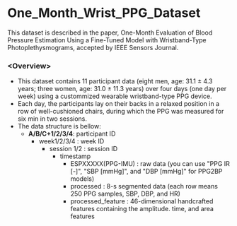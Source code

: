 # One_Month_Wrist_PPG_Dataset

This dataset is described in the paper, One-Month Evaluation of Blood Pressure Estimation Using a Fine-Tuned Model with Wristband-Type Photoplethysmograms, accepted by IEEE Sensors Journal.<br />

### \<Overview\>
- This dataset contains 11 participant data (eight men, age: 31.1 ± 4.3 years; three women, age: 31.0 ± 11.3 years) over four days (one day per week) using a custommized wearable wristband-type PPG device. <br />
- Each day, the participants lay on their backs in a relaxed position in a row of well-cushioned chairs, during which the PPG was measured for six min in two sessions.
- The data structure is bellow:
  - __A/B/C+1/2/3/4__: participant ID<br />
    - week1/2/3/4    : week ID
      - session 1/2  : session ID
        - timestamp
          - ESPXXXXX(PPG-IMU) : raw data (you can use "PPG IR [-]", "SBP [mmHg]", and "DBP [mmHg]" for PPG2BP models)
          - processed         : 8-s segmented data (each row means 250 PPG samples, SBP, DBP, and HR)
          - processed_feature : 46-dimensional handcrafted features containing the amplitude. time, and area features
